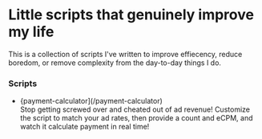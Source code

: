 # Little scripts that genuinely improve my life
This is a collection of scripts I've written to improve effiecency, reduce boredom, or remove complexity from the day-to-day things I do.

### Scripts
* {payment-calculator](/payment-calculator) <br>
Stop getting screwed over and cheated out of ad revenue! Customize the script to match your ad rates, then provide a count and eCPM, and watch it calculate payment in real time!
